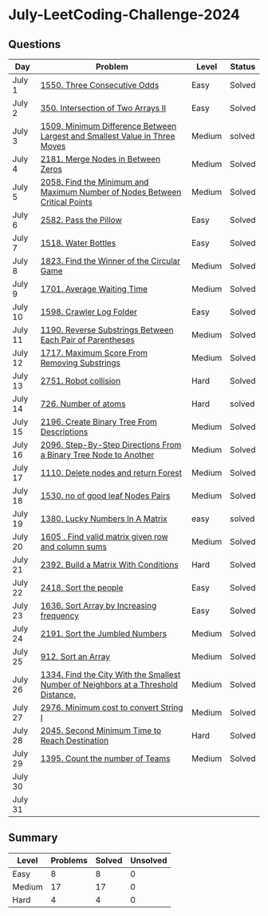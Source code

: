 # July-LeetCoding-Challenge-2024

## Questions
| Day | Problem | Level | Status |
| --- | --- | --- | --- |
| July 1 | [1550. Three Consecutive Odds](https://leetcode.com/problems/three-consecutive-odds/) | Easy | Solved |
| July 2 | [350. Intersection of Two Arrays II](https://leetcode.com/problems/intersection-of-two-arrays-ii/) | Easy | Solved |
| July 3 | [1509. Minimum Difference Between Largest and Smallest Value in Three Moves](https://leetcode.com/problems/minimum-difference-between-largest-and-smallest-value-in-three-moves/) | Medium | solved |
| July 4 | [2181. Merge Nodes in Between Zeros](https://leetcode.com/problems/merge-nodes-in-between-zeros/) | Medium | Solved |
| July 5 | [2058. Find the Minimum and Maximum Number of Nodes Between Critical Points](https://leetcode.com/problems/find-the-minimum-and-maximum-number-of-nodes-between-critical-points/) | Medium | Solved |
| July 6 | [2582. Pass the Pillow](https://leetcode.com/problems/pass-the-pillow/) | Easy | Solved |
| July 7 | [1518. Water Bottles](https://leetcode.com/problems/water-bottles/) | Easy | Solved |
| July 8 | [1823. Find the Winner of the Circular Game](https://leetcode.com/problems/find-the-winner-of-the-circular-game/) | Medium | Solved |
| July 9 | [1701. Average Waiting Time](https://leetcode.com/problems/average-waiting-time/) | Medium | Solved |
| July 10 | [1598. Crawler Log Folder](https://leetcode.com/problems/crawler-log-folder/) | Easy | Solved |
| July 11 | [1190. Reverse Substrings Between Each Pair of Parentheses](https://leetcode.com/problems/reverse-substrings-between-each-pair-of-parentheses/) | Medium | Solved |
| July 12 | [1717. Maximum Score From Removing Substrings](https://leetcode.com/problems/maximum-score-from-removing-substrings/) | Medium | Solved |
| July 13 | [2751. Robot collision](https://leetcode.com/problems/robot-collisions/) | Hard | Solved |   
| July 14 | [726. Number of atoms](https://leetcode.com/problems/number-of-atoms/) | Hard | solved |
| July 15 | [2196. Create Binary Tree From Descriptions](https://leetcode.com/problems/create-binary-tree-from-descriptions/) | Medium | Solved |
| July 16 | [2096. Step-By-Step Directions From a Binary Tree Node to Another](https://leetcode.com/problems/step-by-step-directions-from-a-binary-tree-node-to-another/) | Medium | Solved |
| July 17 | [1110. Delete nodes and return Forest](https://leetcode.com/problems/delete-nodes-and-return-forest/description/) | Medium | Solved |
| July 18 | [1530. no of good leaf Nodes Pairs](https://leetcode.com/problems/number-of-good-leaf-nodes-pairs/) | Medium | Solved |
| July 19 | [1380. Lucky Numbers In A Matrix](https://leetcode.com/problems/lucky-numbers-in-a-matrix/) | easy | solved |
| July 20 | [1605 . Find valid matrix given row and column sums](https://leetcode.com/problems/find-valid-matrix-given-row-and-column-sums/) | Medium | Solved |
| July 21 | [2392. Build a Matrix With Conditions](https://leetcode.com/problems/build-a-matrix-with-conditions/) | Hard | Solved |
| July 22 | [2418. Sort the people](https://leetcode.com/problems/sort-the-people/) | Easy | Solved |
| July 23 | [1636. Sort Array by Increasing frequency](https://leetcode.com/problems/sort-array-by-increasing-frequency/) | Easy | Solved |
| July 24 | [2191. Sort the Jumbled Numbers](https://leetcode.com/problems/sort-the-jumbled-numbers/) | Medium | Solved |
| July 25 | [912. Sort an Array](https://leetcode.com/problems/sort-an-array/) | Medium | Solved |
| July 26 | [1334. Find the City With the Smallest Number of Neighbors at a Threshold Distance.](https://leetcode.com/problems/find-the-city-with-the-smallest-number-of-neighbors-at-a-threshold-distance/) | Medium | Solved |
| July 27 | [2976. Minimum cost to convert String I](https://leetcode.com/problems/minimum-cost-to-convert-string-i/description/) | Medium | Solved |
| July 28 | [2045. Second Minimum Time to Reach Destination](https://leetcode.com/problems/second-minimum-time-to-reach-destination/) | Hard | Solved |
| July 29 | [1395. Count the number of Teams](https://leetcode.com/problems/count-number-of-teams/) | Medium | Solved |
| July 30 | []() |  |  |
| July 31 | []() |  |  |


## Summary
| Level  | Problems | Solved | Unsolved |
| ---    | --- | --- | --- |
| Easy   | 8 | 8 | 0 |
| Medium | 17 | 17 | 0 |
| Hard   | 4 | 4 | 0 |
